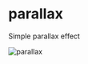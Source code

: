 # parallax
Simple parallax effect

![parallax](https://github.com/user-attachments/assets/a76d0d5e-5902-4298-8f61-e398242fe83b)

